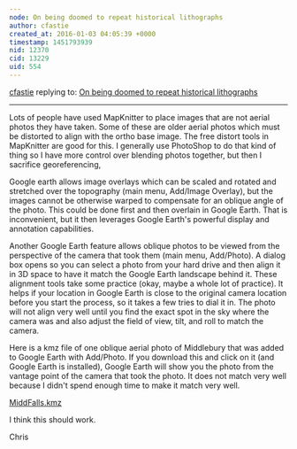 ```yaml
---
node: On being doomed to repeat historical lithographs
author: cfastie
created_at: 2016-01-03 04:05:39 +0000
timestamp: 1451793939
nid: 12370
cid: 13229
uid: 554
---
```




[cfastie](../profile/cfastie) replying to: [On being doomed to repeat historical lithographs](../notes/cfastie/11-05-2015/on-being-doomed-to-repeat-historical-lithographs)

----
Lots of people have used MapKnitter to place images that are not aerial photos they have taken. Some of these are older aerial photos which must be distorted to align with the ortho base image. The free distort tools in MapKnitter are good for this. I generally use PhotoShop to do that kind of thing so I have more control over blending photos together, but then I sacrifice georeferencing, 

Google earth allows image overlays which can be scaled and rotated and stretched over the topography (main menu, Add/Image Overlay), but the images cannot be otherwise warped to compensate for an oblique angle of the photo. This could be done first and then overlain in Google Earth. That is inconvenient, but it then leverages Google Earth's powerful display and annotation capabilities.

Another Google Earth feature allows oblique photos to be viewed from the perspective of the camera that took them (main menu, Add/Photo). A dialog box opens so you can select a photo from your hard drive and then align it in 3D space to have it match the Google Earth landscape behind it. These alignment tools take some practice (okay, maybe a whole lot of practice). It helps if your location in Google Earth is close to the original camera location before you start the process, so it takes a few tries to dial it in. The photo will not align very well until you find the exact spot in the sky where the camera was and also adjust the field of view, tilt, and roll to match the camera.

Here is a kmz file of one oblique aerial photo of Middlebury that was added to Google Earth with Add/Photo. If you download this and click on it (and Google Earth is installed), Google Earth will show you the photo from the vantage point of the camera that took the photo. It does not match very well because I didn't spend enough time to make it match very well.

<a href="//i.publiclab.org/system/images/photos/000/013/494/original/MiddFalls.kmz"><i class="icon icon-file"></i> MiddFalls.kmz</a>

I think this should work.

Chris

